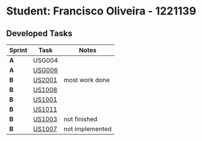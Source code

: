 # Student: Francisco Oliveira - 1221139

## Developed Tasks

| Sprint | Task     | Notes |
|--------|--------------------|---------------|
| **A**  | USG004 ||
| **A**  | [USG006](../SprintA/us_g006/readme.md) ||
| **B**  | [US2001](../SprintB/us_2001/readme.md) | most work done |
| **B**  | [US1008](../SprintB/us_1008/readme.md) ||
| **B**  | [US1001](../SprintB/us_1001/readme.md) ||
| **B**  | [US1011](../SprintB/us_1011/readme.md) ||
| **B**  | [US1003](../SprintB/us_1003/readme.md) | not finished |
| **B**  | [US1007](../SprintB/us_1007/readme.md) | not implemented |

